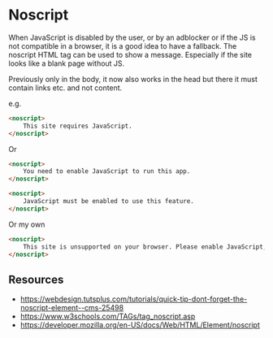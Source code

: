# Noscript

When JavaScript is disabled by the user, or by an adblocker or if the JS is not compatible in a browser, it is a good idea to have a fallback. The noscript HTML tag can be used to show a message. Especially if the site looks like a blank page without JS.

Previously only in the body, it now also works in the head but there it must contain links etc. and not content.

e.g.

```html
<noscript>
    This site requires JavaScript.
</noscript>
```

Or


```html
<noscript>
    You need to enable JavaScript to run this app.
</noscript>
```

```html
<noscript>
    JavaScript must be enabled to use this feature.
</noscript>
```

Or my own

```html
<noscript>
    This site is unsupported on your browser. Please enable JavaScript, turn off adblocker for this domain or switch to a different browser.
</noscript>
```

## Resources 

- https://webdesign.tutsplus.com/tutorials/quick-tip-dont-forget-the-noscript-element--cms-25498
- https://www.w3schools.com/TAGs/tag_noscript.asp
- https://developer.mozilla.org/en-US/docs/Web/HTML/Element/noscript
